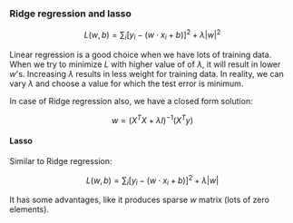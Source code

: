 ### Ridge regression and lasso

$$  L(w, b) = \sum_i [y_i - (w \cdot x_i + b)]^2 + \lambda |w|^2  $$

Linear regression is a good choice when we have lots of training data. When we try to minimize $L$ with higher value of of $\lambda$, it will result in lower $w$'s. Increasing $\lambda$ results in less weight for training data. In reality, we can vary $\lambda$ and choose a value for which the test error is minimum. 

In case of Ridge regression also, we have a closed form solution:

$$  w = (X^T X + \lambda I)^{-1}(X^T y)  $$ 

#### Lasso 

Similar to Ridge regression: 

$$  L(w, b) = \sum_i [y_i - (w \cdot x_i + b)]^2 + \lambda |w|  $$

It has some advantages, like it produces sparse $w$ matrix (lots of zero elements). 
